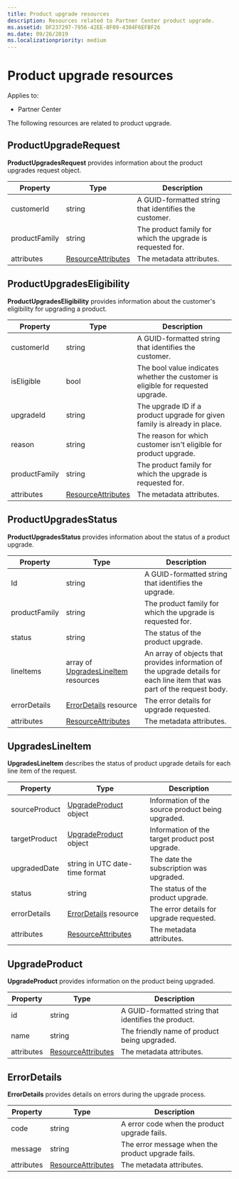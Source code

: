 ```yaml
---
title: Product upgrade resources
description: Resources related to Partner Center product upgrade.
ms.assetid: DF237297-7956-42EE-8F09-4304F6EFBF26
ms.date: 09/26/2019
ms.localizationpriority: medium
---
```


# Product upgrade resources

Applies to:

- Partner Center

The following resources are related to product upgrade.

## ProductUpgradeRequest

**ProductUpgradesRequest** provides information about the product upgrades request object.

| Property | Type | Description |
|----------------------|----------------------------------------------|----------------------------------------------------------------|
| customerId           | string                                       | A GUID-formatted string that identifies the customer. |
| productFamily        | string                                       | The product family for which the upgrade is requested for. |
| attributes           | [ResourceAttributes](utility-resources.md#resourceattributes) | The metadata attributes. |


## ProductUpgradesEligibility

**ProductUpgradesEligibility** provides information about the customer's eligibility for upgrading a product.

| Property | Type | Description |
|----------------------|--------------------------------------------- |----------------------------------------------------------------|
| customerId           | string                                       | A GUID-formatted string that identifies the customer. |          | productFamily        | string                                       | The product family for which the upgrade is requested for. |
| isEligible           | bool                                         | The bool value indicates whether the customer is eligible for requested upgrade. |
| upgradeId            | string                                       | The upgrade ID if a product upgrade for given family is already in place. |
| reason               | string                                       | The reason for which customer isn't eligible for product upgrade. |
| productFamily        | string                                       | The product family for which the upgrade is requested for. |
| attributes           | [ResourceAttributes](utility-resources.md#resourceattributes) | The metadata attributes.  

## ProductUpgradesStatus

**ProductUpgradesStatus** provides information about the status of a product upgrade.

| Property | Type | Description |
|---------------------|----------------------------------------------------------------|-----------------------------------------------|
| Id                  | string                                                         | A GUID-formatted string that identifies the upgrade.             
| productFamily       | string                                                         | The product family for which the upgrade is requested for.
| status              | string                                                         | The status of the product upgrade.
| lineItems           | array of [UpgradesLineItem](#upgradeLineItems) resources       | An array of objects that provides information of the upgrade details for each line item that was part of the request body.
| errorDetails        | [ErrorDetails](#errorDetails) resource                         | The error details for upgrade requested.
| attributes          | [ResourceAttributes](utility-resources.md#resourceattributes)  | The metadata attributes.      

## UpgradesLineItem

**UpgradesLineItem** describes the status of product upgrade details for each line item of the request.

| Property | Type | Description |
|-----------------|-----------------------------------------------------|--------------------------------------------------------------|
| sourceProduct   | [UpgradeProduct](#upgradeRequest) object            | Information of the source product being upgraded. |          
| targetProduct   | [UpgradeProduct](#upgradeRequest) object            | Information of the target product post upgrade. |             
| upgradedDate    | string in UTC date-time format                      | The date the subscription was upgraded. |
| status          | string                                              | The status of the product upgrade. | 
| errorDetails    | [ErrorDetails](#errorDetails) resource              | The error details for upgrade requested. | 
| attributes      | [ResourceAttributes](utility-resources.md#resourceattributes) | The metadata attributes.  |

## UpgradeProduct

**UpgradeProduct** provides information on the product being upgraded. 

| Property | Type |Description |
|----------------------|----------------------------------------------|----------------------------------------------------------------|
| id                   | string                                       | A GUID-formatted string that identifies the product. |
| name                 | string                                       | The friendly name of product being upgraded. |  
| attributes           | [ResourceAttributes](utility-resources.md#resourceattributes) | The metadata attributes.    

## ErrorDetails

**ErrorDetails** provides details on errors during the upgrade process.

| Property | Type | Description |
|-------------------------|----------------------------------------------|-------------------------------------------------------------|
| code                    | string                                       | A error code when the product upgrade fails.           
| message                 | string                                       | The error message when the product upgrade fails.       
| attributes              | [ResourceAttributes](utility-resources.md#resourceattributes) | The metadata attributes.    
